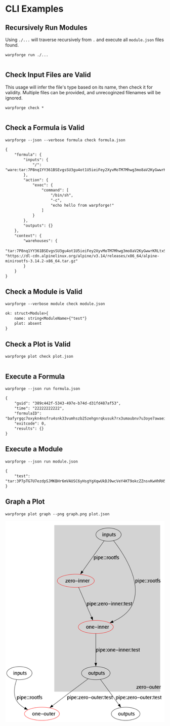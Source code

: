 CLI Examples
============

## Recursively Run Modules
Using `./...` will traverse recursively from `.` and execute all `module.json` files 
found.

[testmark]:# (runall/sequence)
```
warpforge run ./...
```

[testmark]:# (runall/output)
```
```


## Check Input Files are Valid

This usage will infer the file's type based on its name, then check it for validity.
Multiple files can be provided, and unrecoginzed filenames will be ignored.

[testmark]:# (check/sequence)
```
warpforge check *
```

[testmark]:# (check/output)
```
```

## Check a Formula is Valid
[testmark]:# (checkformula/sequence)
```
warpforge --json --verbose formula check formula.json
```

[testmark]:# (checkformula/output)
```
{
	"formula": {
		"inputs": {
			"/": "ware:tar:7P8nq1YY361BSEvgsSU3gu4ot1U5ieiFey2XyvMoTM7Mhwg3mo8aV2KyGwwrKRLtxS"
		},
		"action": {
			"exec": {
				"command": [
					"/bin/sh",
					"-c",
					"echo hello from warpforge!"
				]
			}
		},
		"outputs": {}
	},
	"context": {
		"warehouses": {
			"tar:7P8nq1YY361BSEvgsSU3gu4ot1U5ieiFey2XyvMoTM7Mhwg3mo8aV2KyGwwrKRLtxS": "https://dl-cdn.alpinelinux.org/alpine/v3.14/releases/x86_64/alpine-minirootfs-3.14.2-x86_64.tar.gz"
		}
	}
}
```

## Check a Module is Valid
[testmark]:# (checkmodule/sequence)
```
warpforge --verbose module check module.json
```

[testmark]:# (checkmodule/output)
```
ok: struct<Module>{
	name: string<ModuleName>{"test"}
	plot: absent
}
```

## Check a Plot is Valid

[testmark]:# (checkplot/sequence)
```
warpforge plot check plot.json
```

[testmark]:# (checkplot/output)
```
```

## Execute a Formula

[testmark]:# (runformula/sequence)
```
warpforge --json run formula.json
```

[testmark]:# (runformula/output)
```
{
	"guid": "389c442f-5343-497e-b74d-d31fd487af53",
	"time": "22222222222",
	"formulaID": "bafyrgqc7oxykn4nsfru4snk33vumhszb25zehgnrqkusuk7rx3umaubnv7u3oye7awaeipif4u3wtkpxisk3cofhjc7gzcd3xscvb3z4xh7qy",
	"exitcode": 0,
	"results": {}
}
```

## Execute a Module

[testmark]:# (runmodule/sequence)
```
warpforge --json run module.json
```

[testmark]:# (runmodule/output)
```
{
	"test": "tar:3P7pTG7U7ezdpSJMKBHr6mVAUSC6yHsgYgXqwUkDJ9wcVeY4KT9okcZZnsvKwHhRH5"
}
```

## Graph a Plot
[testmark]:# (graphplot/sequence)
```
warpforge plot graph --png graph.png plot.json
```

![Plot Graph](graph.png)

